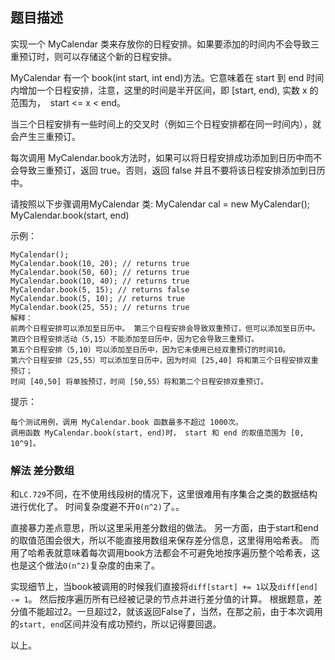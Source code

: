 ## 题目描述
实现一个 MyCalendar 类来存放你的日程安排。如果要添加的时间内不会导致三重预订时，则可以存储这个新的日程安排。

MyCalendar 有一个 book(int start, int end)方法。它意味着在 start 到 end 时间内增加一个日程安排，注意，这里的时间是半开区间，即 [start, end), 实数 x 的范围为，  start <= x < end。

当三个日程安排有一些时间上的交叉时（例如三个日程安排都在同一时间内），就会产生三重预订。

每次调用 MyCalendar.book方法时，如果可以将日程安排成功添加到日历中而不会导致三重预订，返回 true。否则，返回 false 并且不要将该日程安排添加到日历中。

请按照以下步骤调用MyCalendar 类: MyCalendar cal = new MyCalendar(); MyCalendar.book(start, end)

示例：
```
MyCalendar();
MyCalendar.book(10, 20); // returns true
MyCalendar.book(50, 60); // returns true
MyCalendar.book(10, 40); // returns true
MyCalendar.book(5, 15); // returns false
MyCalendar.book(5, 10); // returns true
MyCalendar.book(25, 55); // returns true
解释： 
前两个日程安排可以添加至日历中。 第三个日程安排会导致双重预订，但可以添加至日历中。
第四个日程安排活动（5,15）不能添加至日历中，因为它会导致三重预订。
第五个日程安排（5,10）可以添加至日历中，因为它未使用已经双重预订的时间10。
第六个日程安排（25,55）可以添加至日历中，因为时间 [25,40] 将和第三个日程安排双重预订；
时间 [40,50] 将单独预订，时间 [50,55）将和第二个日程安排双重预订。
```

提示：
```
每个测试用例，调用 MyCalendar.book 函数最多不超过 1000次。
调用函数 MyCalendar.book(start, end)时， start 和 end 的取值范围为 [0, 10^9]。
```

### 解法 差分数组
和`LC.729`不同，在不使用线段树的情况下，这里很难用有序集合之类的数据结构进行优化了。
时间复杂度避不开`O(n^2)`了。。

直接暴力差点意思，所以这里采用差分数组的做法。
另一方面，由于start和end的取值范围会很大，所以不能直接用数组来保存差分信息，这里得用哈希表。
而用了哈希表就意味着每次调用book方法都会不可避免地按序遍历整个哈希表，这也是这个做法`O(n^2)`复杂度的由来了。

实现细节上，当book被调用的时候我们直接将`diff[start] += 1`以及`diff[end] -= 1`。
然后按序遍历所有已经被记录的节点并进行差分值的计算。
根据题意，差分值不能超过2。一旦超过2，就该返回False了，当然，在那之前，由于本次调用的`start, end`区间并没有成功预约，所以记得要回退。

以上。